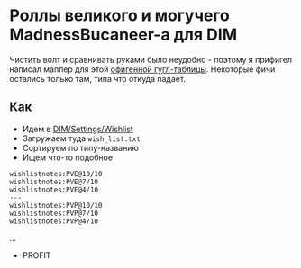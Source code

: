 # Роллы великого и могучего MadnessBucaneer-а для DIM

Чистить волт и сравнивать руками было неудобно - поэтому я прифигел написал маппер для этой [офигенной гугл-таблицы](https://docs.google.com/spreadsheets/d/1wzWC9J-CpcO07n6HLuH7WoMuXlPkkZM9WRqRSlyLt08/edit#gid=968214664). Некоторые фичи остались только там, типа что откуда падает.

## Как

- Идем в [DIM/Settings/Wishlist](https://app.destinyitemmanager.com/settings)
- Загружаем туда `wish_list.txt`
- Сортируем по типу-названию
- Ищем что-то подобное
```
wishlistnotes:PVE@10/10
wishlistnotes:PVE@7/10
wishlistnotes:PVE@4/10
---
wishlistnotes:PVP@10/10
wishlistnotes:PVP@7/10
wishlistnotes:PVP@4/10
```
...
- PROFIT
